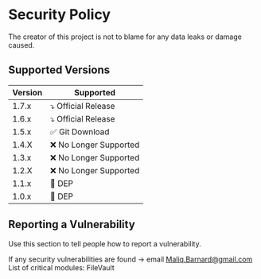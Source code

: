 # Security Policy
The creator of this project is not to blame for any data leaks or damage caused. 
## Supported Versions

| Version | Supported          |
| ------- | ------------------ |
| 1.7.x   | :arrow_heading_down: Official Release |
| 1.6.x   | :arrow_heading_down: Official Release |
| 1.5.x   | :white_check_mark: Git Download |
| 1.4.X   | :x: No Longer Supported|
| 1.3.x   | :x: No Longer Supported|
| 1.2.X   | :x: No Longer Supported|
| 1.1.x   | :name_badge: DEP |
| 1.0.x   | :name_badge: DEP |
## Reporting a Vulnerability

Use this section to tell people how to report a vulnerability.

If any security vulnerabilities are found -> email Maliq.Barnard@gmail.com
List of critical modules: 
FileVault
